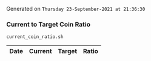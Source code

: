 Generated on `Thursday 23-September-2021 at 21:36:30`

### Current to Target Coin Ratio
`current_coin_ratio.sh`

Date|Current|Target|Ratio
---|---|---|---

